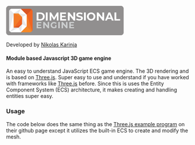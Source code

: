![One of the logos](https://github.com/lotech-studios/dimensional.js/blob/main/res/images/logos/dimensional-full-80.png?raw=true)

Developed by [Nikolas Karinja](http://nikolaskarinja.com)

#### Module based Javascript 3D game engine

An easy to understand JavaScript ECS game engine. The 3D rendering and is based on [Three.js](https://github.com/mrdoob/three.js). Super easy to use and understand if you have worked with frameworks like [Three.js](https://github.com/mrdoob/three.js) before. Since this is uses the Entity Component System (ECS) architecture, it makes creating and handling entities super easy.

### Usage
The code below does the same thing as the [Three.js example program](https://github.com/mrdoob/three.js#usage) on their github page except it utilizes the built-in ECS to create and modify the mesh.
